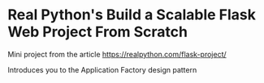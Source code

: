 # Real Python's Build a Scalable Flask Web Project From Scratch

Mini project from the article https://realpython.com/flask-project/

Introduces you to the Application Factory design pattern
